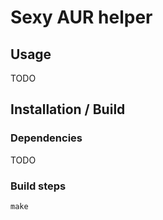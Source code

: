 # Sexy AUR helper

## Usage

TODO

## Installation / Build
### Dependencies

TODO

### Build steps

```
make
```
